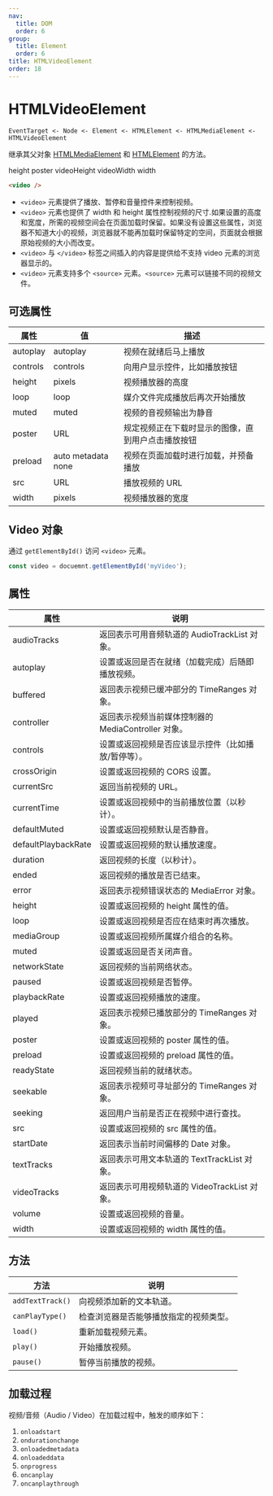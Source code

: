 ```yaml
---
nav:
  title: DOM
  order: 6
group:
  title: Element
  order: 6
title: HTMLVideoElement
order: 18
---
```


# HTMLVideoElement

```plain
EventTarget <- Node <- Element <- HTMLElement <- HTMLMediaElement <- HTMLVideoElement
```

继承其父对象 [HTMLMediaElement](./html-media-element) 和 [HTMLElement](./html-element) 的方法。

height
poster
videoHeight
videoWidth
width

```html
<video />
```

- `<video>` 元素提供了播放、暂停和音量控件来控制视频。
- `<video>` 元素也提供了 width 和 height 属性控制视频的尺寸.如果设置的高度和宽度，所需的视频空间会在页面加载时保留。如果没有设置这些属性，浏览器不知道大小的视频，浏览器就不能再加载时保留特定的空间，页面就会根据原始视频的大小而改变。
- `<video>` 与 `</video>` 标签之间插入的内容是提供给不支持 video 元素的浏览器显示的。
- `<video>` 元素支持多个 `<source>` 元素。`<source>` 元素可以链接不同的视频文件。

## 可选属性

| 属性     | 值                 | 描述                                               |
| -------- | ------------------ | -------------------------------------------------- |
| autoplay | autoplay           | 视频在就绪后马上播放                               |
| controls | controls           | 向用户显示控件，比如播放按钮                       |
| height   | pixels             | 视频播放器的高度                                   |
| loop     | loop               | 媒介文件完成播放后再次开始播放                     |
| muted    | muted              | 视频的音视频输出为静音                             |
| poster   | URL                | 规定视频正在下载时显示的图像，直到用户点击播放按钮 |
| preload  | auto metadata none | 视频在页面加载时进行加载，并预备播放               |
| src      | URL                | 播放视频的 URL                                     |
| width    | pixels             | 视频播放器的宽度                                   |

## Video 对象

通过 `getElementById()` 访问 `<video>` 元素。

```js
const video = docuemnt.getElementById('myVideo');
```

## 属性

| 属性                | 说明                                                |
| ------------------- | --------------------------------------------------- |
| audioTracks         | 返回表示可用音频轨道的 AudioTrackList 对象。        |
| autoplay            | 设置或返回是否在就绪（加载完成）后随即播放视频。    |
| buffered            | 返回表示视频已缓冲部分的 TimeRanges 对象。          |
| controller          | 返回表示视频当前媒体控制器的 MediaController 对象。 |
| controls            | 设置或返回视频是否应该显示控件（比如播放/暂停等）。 |
| crossOrigin         | 设置或返回视频的 CORS 设置。                        |
| currentSrc          | 返回当前视频的 URL。                                |
| currentTime         | 设置或返回视频中的当前播放位置（以秒计）。          |
| defaultMuted        | 设置或返回视频默认是否静音。                        |
| defaultPlaybackRate | 设置或返回视频的默认播放速度。                      |
| duration            | 返回视频的长度（以秒计）。                          |
| ended               | 返回视频的播放是否已结束。                          |
| error               | 返回表示视频错误状态的 MediaError 对象。            |
| height              | 设置或返回视频的 height 属性的值。                  |
| loop                | 设置或返回视频是否应在结束时再次播放。              |
| mediaGroup          | 设置或返回视频所属媒介组合的名称。                  |
| muted               | 设置或返回是否关闭声音。                            |
| networkState        | 返回视频的当前网络状态。                            |
| paused              | 设置或返回视频是否暂停。                            |
| playbackRate        | 设置或返回视频播放的速度。                          |
| played              | 返回表示视频已播放部分的 TimeRanges 对象。          |
| poster              | 设置或返回视频的 poster 属性的值。                  |
| preload             | 设置或返回视频的 preload 属性的值。                 |
| readyState          | 返回视频当前的就绪状态。                            |
| seekable            | 返回表示视频可寻址部分的 TimeRanges 对象。          |
| seeking             | 返回用户当前是否正在视频中进行查找。                |
| src                 | 设置或返回视频的 src 属性的值。                     |
| startDate           | 返回表示当前时间偏移的 Date 对象。                  |
| textTracks          | 返回表示可用文本轨道的 TextTrackList 对象。         |
| videoTracks         | 返回表示可用视频轨道的 VideoTrackList 对象。        |
| volume              | 设置或返回视频的音量。                              |
| width               | 设置或返回视频的 width 属性的值。                   |

## 方法

| 方法             | 说明                                   |
| ---------------- | -------------------------------------- |
| `addTextTrack()` | 向视频添加新的文本轨道。               |
| `canPlayType()`  | 检查浏览器是否能够播放指定的视频类型。 |
| `load()`         | 重新加载视频元素。                     |
| `play()`         | 开始播放视频。                         |
| `pause()`        | 暂停当前播放的视频。                   |

## 加载过程

视频/音频（Audio / Video）在加载过程中，触发的顺序如下：

1. `onloadstart`
2. `ondurationchange`
3. `onloadedmetadata`
4. `onloadeddata`
5. `onprogress`
6. `oncanplay`
7. `oncanplaythrough`
